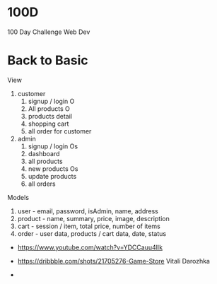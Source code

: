 # 100D

100 Day Challenge Web Dev

# Back to Basic

View

1. customer
   1. signup / login O
   2. All products O
   3. products detail
   4. shopping cart
   5. all order for customer
2. admin
   1. signup / login Os
   2. dashboard
   3. all products
   4. new products Os
   5. update products
   6. all orders

Models

1. user - email, password, isAdmin, name, address
2. product - name, summary, price, image, description
3. cart - session / item, total price, number of items
4. order - user data, products / cart data, date, status


<!-- reference -->
- https://www.youtube.com/watch?v=YDCCauu4lIk 
- https://dribbble.com/shots/21705276-Game-Store    Vitali Darozhka

- 
